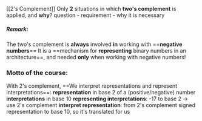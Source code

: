 [[2's Complement]]
Only **2** situations in which **two's complement** is applied, and **why**?
question - requirement - why it is necessary

##### Remark:
The two's complement is **always** involved **in** working with ==**negative numbers**==
It is a ==mechanism for **representing** binary numbers in an architecture==, and needed **only** when working with negative numbers!

### Motto of the course: 
With 2's complement, ==We interpret representations and represent interpretations==:
	**representation** in base 2 of a (positive/negative) number
	**interpretations** in base 10
	**representing interpretations**: -17 to base 2 -> use 2's complement
	**interpret representation**: from 2's complement signed representation to base 10, so it's translated for us 

